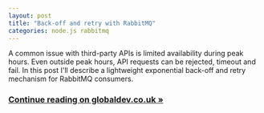 ```yaml
---
layout: post
title: "Back-off and retry with RabbitMQ"
categories: node.js rabbitmq
---
```

A common issue with third-party APIs is limited availability during peak hours. Even outside peak hours, API requests can be rejected, timeout and fail. In this post I'll describe a lightweight exponential back-off and retry mechanism for RabbitMQ consumers.

### [Continue reading on globaldev.co.uk &raquo;]

[Continue reading on globaldev.co.uk &raquo;]: http://globaldev.co.uk/2014/07/back-off-and-retry-with-rabbitmq/
